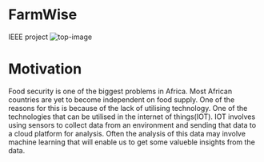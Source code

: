 # FarmWise
IEEE project
![top-image](https://github.com/Vtechcode/FarmWise/assets/98039871/9a40a3cc-b1db-453f-ac0f-4c406ca50253)

# Motivation
Food security is one of the biggest problems in Africa. Most African countries are yet to become independent on food supply. One of the reasons for this is because of the lack of utilising technology. One of the technologies that can be utilised in the internet of things(IOT). IOT involves using sensors to collect data from an environment and sending that data to a cloud platform for analysis. Often the analysis of this data may involve machine learning that will enable us to get some valueble insights from the data.
